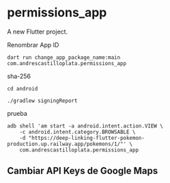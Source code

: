 # permissions_app

A new Flutter project.

Renombrar App ID
```
dart run change_app_package_name:main com.andrescastilloplata.permissions_app
```

sha-256
```
cd android

./gradlew signingReport
```

prueba

```
adb shell 'am start -a android.intent.action.VIEW \
    -c android.intent.category.BROWSABLE \
    -d "https://deep-linking-flutter-pokemon-production.up.railway.app/pokemons/1/"' \
    com.andrescastilloplata.permissions_app

```
## Cambiar API Keys de Google Maps